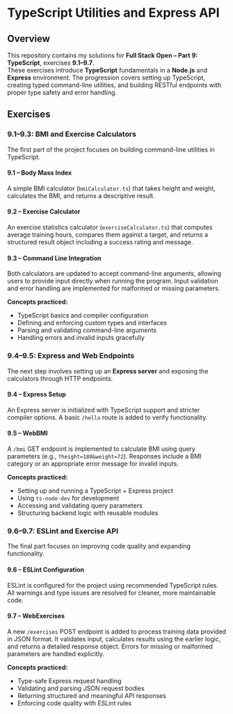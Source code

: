 # TypeScript Utilities and Express API  

## Overview  

This repository contains my solutions for **Full Stack Open – Part 9: TypeScript**, exercises **9.1–9.7**.  
These exercises introduce **TypeScript** fundamentals in a **Node.js** and **Express** environment. The progression covers setting up TypeScript, creating typed command-line utilities, and building RESTful endpoints with proper type safety and error handling.  

## Exercises  

### 9.1–9.3: BMI and Exercise Calculators  

The first part of the project focuses on building command-line utilities in TypeScript.  

#### **9.1 – Body Mass Index**  

A simple BMI calculator (`bmiCalculator.ts`) that takes height and weight, calculates the BMI, and returns a descriptive result.  

#### **9.2 – Exercise Calculator**  

An exercise statistics calculator (`exerciseCalculator.ts`) that computes average training hours, compares them against a target, and returns a structured result object including a success rating and message.  

#### **9.3 – Command Line Integration**  

Both calculators are updated to accept command-line arguments, allowing users to provide input directly when running the program. Input validation and error handling are implemented for malformed or missing parameters.  

**Concepts practiced:**  

- TypeScript basics and compiler configuration  
- Defining and enforcing custom types and interfaces  
- Parsing and validating command-line arguments  
- Handling errors and invalid inputs gracefully  

### 9.4–9.5: Express and Web Endpoints  

The next step involves setting up an **Express server** and exposing the calculators through HTTP endpoints.  

#### **9.4 – Express Setup**  

An Express server is initialized with TypeScript support and stricter compiler options. A basic `/hello` route is added to verify functionality.  

#### **9.5 – WebBMI**  

A `/bmi` GET endpoint is implemented to calculate BMI using query parameters (e.g., `?height=180&weight=72`). Responses include a BMI category or an appropriate error message for invalid inputs.  

**Concepts practiced:**

- Setting up and running a TypeScript + Express project  
- Using `ts-node-dev` for development  
- Accessing and validating query parameters  
- Structuring backend logic with reusable modules  

### 9.6–9.7: ESLint and Exercise API  

The final part focuses on improving code quality and expanding functionality.  

#### **9.6 – ESLint Configuration**  

ESLint is configured for the project using recommended TypeScript rules. All warnings and type issues are resolved for cleaner, more maintainable code.  

#### **9.7 – WebExercises**  

A new `/exercises` POST endpoint is added to process training data provided in JSON format. It validates input, calculates results using the earlier logic, and returns a detailed response object. Errors for missing or malformed parameters are handled explicitly.  

**Concepts practiced:**  

- Type-safe Express request handling  
- Validating and parsing JSON request bodies  
- Returning structured and meaningful API responses  
- Enforcing code quality with ESLint rules
